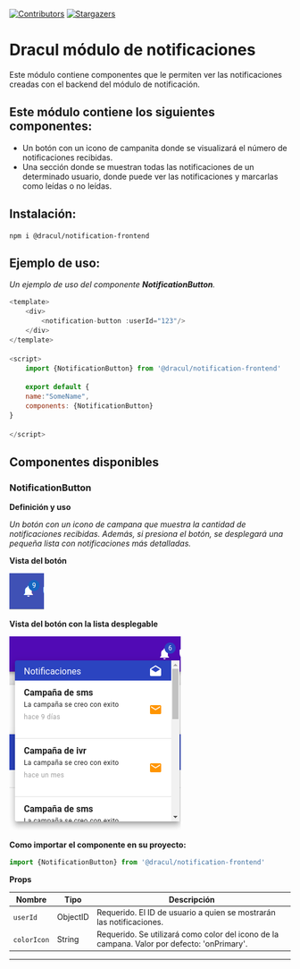 [![Contributors][contributors-shield]][contributors-url]
[![Stargazers][stars-shield]][stars-url]
# Dracul módulo de notificaciones

Este módulo contiene componentes que le permiten ver las notificaciones creadas con el backend del módulo de notificación.

## Este módulo contiene los siguientes componentes:

- Un botón con un icono de campanita donde se visualizará el número de notificaciones recibidas.
- Una sección donde se muestran todas las notificaciones de un determinado usuario, donde puede ver las notificaciones y marcarlas como leídas o no leídas.

## Instalación:

```
npm i @dracul/notification-frontend
```

## Ejemplo de uso:

_Un ejemplo de uso del componente **NotificationButton**._

```js
<template>
    <div>
        <notification-button :userId="123"/>
    </div>
</template>

<script>
    import {NotificationButton} from '@dracul/notification-frontend'

    export default {
    name:"SomeName",
    components: {NotificationButton}
}

</script>
```

## Componentes disponibles

### NotificationButton

**Definición y uso**

_Un botón con un icono de campana que muestra la cantidad de notificaciones recibidas.
Además, si presiona el botón, se desplegará una pequeña lista con notificaciones más detalladas._

**Vista del botón**

![](./exampleImages/notificationButton.png)

**Vista del botón con la lista desplegable**

![](./exampleImages/notificationButtonList.png)


**Como importar el componente en su proyecto:**
```js
import {NotificationButton} from '@dracul/notification-frontend'
```

**Props**

|Nombre  |Tipo |Descripción      | 
|----------|----------|----------------------------------------------------------------------------------------------|
|`userId`   |ObjectID  | Requerido. El ID de usuario a quien se mostrarán las notificaciones.                                                                    |
|`colorIcon`  |String   |Requerido. Se utilizará como color del icono de la campana.  Valor por defecto: 'onPrimary'.                                                                    |

---


<!-- MARKDOWN LINKS & IMAGES -->
<!-- https://www.markdownguide.org/basic-syntax/#reference-style-links -->

[stars-shield]: https://img.shields.io/github/stars/draculjs/modular-framework.svg?style=flat-square
[stars-url]: https://github.com/draculjs/modular-framework/stargazers
[contributors-shield]: https://img.shields.io/github/contributors/draculjs/modular-framework.svg?style=flat-square
[contributors-url]: https://github.com/draculjs/modular-framework/graphs/contributors
